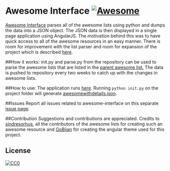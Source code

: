 # Awesome Interface [![Awesome](https://cdn.rawgit.com/sindresorhus/awesome/d7305f38d29fed78fa85652e3a63e154dd8e8829/media/badge.svg)](https://github.com/sindresorhus/awesome)

[Awesome Interface](https://ankitgyawali.github.io/awesome-interface) parses all of the awesome lists using python and dumps the data into a JSON object. The JSON data is then displayed in a single page application using AngularJS. The motivation behind this was to have quick access to all of the awesome resources in an easy manner. There is room for improvement with the list parser and room for expansion of the project which is described [here](https://ankitgyawali.github.io/awesome-interface/#/about).

##How it works:
init.py and parse.py from the repository can be used to parse the awesome lists that are listed  in the [parent awesome list.](https://github.com/sindresorhus/awesome)
The data is pushed to repository every two weeks to catch up with the changes in awesome lists.

##How to use:
The application runs [here](https://ankitgyawali.github.io/awesome-interface). Running 
```python init.py``` on the project folder will generate [awesomewithdetails.json](https://github.com/ankitgyawali/awesome-interface/blob/master/awesomewithdetails.json).

##Issues
Report all issues related to awesome-interface on this separate <a href="https://github.com/ankitgyawali/awesome-interface/issues" target="_blank">issue page</a>.

##Contribution
Suggestions and contributions are appreciated. Credits to [sindresorhus](https://github.com/sindresorhus/awesome), all the contributors of the awesome lists for creating such an awesome resource and [GoBijan](https://github.com/GoBijan/maverix) for creating the angular theme used for this project.

## License

[![CC0](http://mirrors.creativecommons.org/presskit/buttons/88x31/svg/cc-zero.svg)](https://creativecommons.org/publicdomain/zero/1.0/)
